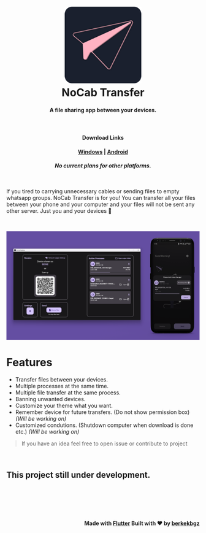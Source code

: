 <h1 align="center">
  <br>
  <img src="https://raw.githubusercontent.com/NoCabTransfer/.github/main/profile/icon.png" alt="NoCab Transfer" width="200"></a>
  <br>
    NoCab Transfer
  <br>
</h1>

<h4 align="center">A file sharing app between your devices.</h4>
<br/>

<h4 align="center"><b>Download Links</b></h4>
<h4 align="center"><a href="https://apps.microsoft.com/store/detail/nocab-desktop/9MTCSJRJPW1M">Windows</a> | <a href="https://github.com/nocab-transfer/nocab-mobile/releases">Android</a></h4>

<h4 align="center"><i>No current plans for other platforms.</i></h4>
<br/>

If you tired to carrying unnecessary cables or sending files to empty whatsapp groups. NoCab Transfer is for you! You can transfer all your files between your phone and your computer and your files will not be sent any other server. Just you and your devices 🤫

<br/>
<p align="center">
  <img src="https://raw.githubusercontent.com/NoCabTransfer/.github/main/profile/application.png" alt="Logo">
</p>


# Features

- Transfer files between your devices.
- Multiple processes at the same time.
- Multiple file transfer at the same process.
- Banning unwanted devices.
- Customize your theme what you want.
- Remember device for future transfers. (Do not show permission box) _(Will be working on)_
- Customized condutions. (Shutdown computer when download is done etc.) _(Will be working on)_
> If you have an idea feel free to open issue or contribute to project


<br/>

## This project still under development. 

<br/>
<br/>
<br/>
<br/>


<h4 align="right">Made with <a href="https://flutter.dev/">Flutter</a> Built with ❤️ by <a href="https://github.com/berkekbgz">berkekbgz</a></h4>

